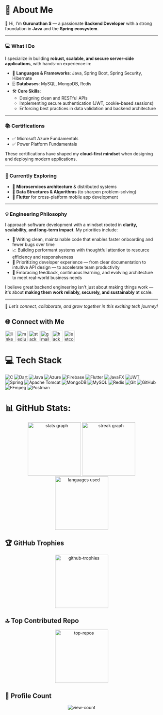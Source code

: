# 💫 About Me

👋 Hi, I'm **Gurunathan S** — a passionate **Backend Developer** with a strong foundation in **Java** and the **Spring ecosystem**.

---

### 💻 What I Do

I specialize in building **robust, scalable, and secure server-side applications**, with hands-on experience in:

- 🧱 **Languages & Frameworks**: Java, Spring Boot, Spring Security, Hibernate  
- 🗄️ **Databases**: MySQL, MongoDB, Redis  
- 🛠️ **Core Skills**:  
  - Designing clean and RESTful APIs  
  - Implementing secure authentication (JWT, cookie-based sessions)  
  - Enforcing best practices in data validation and backend architecture  

---

### 📚 Certifications

- ✅ Microsoft Azure Fundamentals  
- ✅ Power Platform Fundamentals  

These certifications have shaped my **cloud-first mindset** when designing and deploying modern applications.

---

### 🚀 Currently Exploring

- 🧩 **Microservices architecture** & distributed systems  
- 🧠 **Data Structures & Algorithms** (to sharpen problem-solving)  
- 📱 **Flutter** for cross-platform mobile app development  

---

### 💡 Engineering Philosophy

I approach software development with a mindset rooted in **clarity, scalability, and long-term impact**. My priorities include:

- 🧠 Writing clean, maintainable code that enables faster onboarding and fewer bugs over time  
- 📈 Building performant systems with thoughtful attention to resource efficiency and responsiveness  
- 🤝 Prioritizing developer experience — from clear documentation to intuitive API design — to accelerate team productivity  
- 🧪 Embracing feedback, continuous learning, and evolving architecture to meet real-world business needs  

I believe great backend engineering isn't just about making things work — it's about **making them work reliably, securely, and sustainably** at scale.

---

🤝 *Let’s connect, collaborate, and grow together in this exciting tech journey!*


## 🌐 Connect with Me

<a href="https://linkedin.com/in/guru16"> <img src="https://img.shields.io/static/v1?message=LinkedIn&logo=linkedin&label=&color=0077B5&logoColor=white&labelColor=&style=for-the-badge" height="35" alt="linkedin logo"  /></a> 
<a href="https://medium.com/@gurunat.016">  <img src="https://img.shields.io/static/v1?message=Medium&logo=medium&label=&color=12100E&logoColor=white&labelColor=&style=for-the-badge" height="35" alt="medium logo"  /></a> 
<a href="https://stackoverflow.com/users/22386113">  <img src="https://img.shields.io/static/v1?message=Stackoverflow&logo=stackoverflow&label=&color=FE7A16&logoColor=white&labelColor=&style=for-the-badge" height="35" alt="stackoverflow logo"  /></a> 
<a href="mailto:gurunat.016@gmail.com">  <img src="https://img.shields.io/static/v1?message=Gmail&logo=gmail&label=&color=D14836&logoColor=white&labelColor=&style=for-the-badge" height="35" alt="gmail logo"  /></a> 
<a href="https://www.hackerrank.com/profile/gurunathan_16">  <img src="https://img.shields.io/badge/Hackerrank-2EC866?style=for-the-badge&logo=HackerRank&logoColor=black" height="35" alt="hackerrank logo"  /></a>
<a href="https://leetcode.com/u/gurunathan16/">  <img src="https://img.shields.io/badge/LeetCode-000000?style=for-the-badge&logo=LeetCode&logoColor=" height="35" alt="leetcode logo"  /></a> 
  
# 💻 Tech Stack

![C](https://img.shields.io/badge/c-%2300599C.svg?style=for-the-badge&logo=c&logoColor=white) ![Dart](https://img.shields.io/badge/dart-%230175C2.svg?style=for-the-badge&logo=dart&logoColor=white) ![Java](https://img.shields.io/badge/java-%23ED8B00.svg?style=for-the-badge&logo=openjdk&logoColor=white) ![Azure](https://img.shields.io/badge/azure-%230072C6.svg?style=for-the-badge&logo=microsoftazure&logoColor=white) ![Firebase](https://img.shields.io/badge/firebase-%23039BE5.svg?style=for-the-badge&logo=firebase) ![Flutter](https://img.shields.io/badge/Flutter-%2302569B.svg?style=for-the-badge&logo=Flutter&logoColor=white) ![JavaFX](https://img.shields.io/badge/javafx-%23FF0000.svg?style=for-the-badge&logo=javafx&logoColor=white) ![JWT](https://img.shields.io/badge/JWT-black?style=for-the-badge&logo=JSON%20web%20tokens) ![Spring](https://img.shields.io/badge/spring-%236DB33F.svg?style=for-the-badge&logo=spring&logoColor=white) ![Apache Tomcat](https://img.shields.io/badge/apache%20tomcat-%23F8DC75.svg?style=for-the-badge&logo=apache-tomcat&logoColor=black) ![MongoDB](https://img.shields.io/badge/MongoDB-%234ea94b.svg?style=for-the-badge&logo=mongodb&logoColor=white) ![MySQL](https://img.shields.io/badge/mysql-4479A1.svg?style=for-the-badge&logo=mysql&logoColor=white) ![Redis](https://img.shields.io/badge/redis-%23DD0031.svg?style=for-the-badge&logo=redis&logoColor=white) ![Git](https://img.shields.io/badge/git-%23F05033.svg?style=for-the-badge&logo=git&logoColor=white) ![GitHub](https://img.shields.io/badge/github-%23121011.svg?style=for-the-badge&logo=github&logoColor=white) ![FFmpeg](https://shields.io/badge/FFmpeg-%23171717.svg?logo=ffmpeg&style=for-the-badge&labelColor=171717&logoColor=5cb85c) ![Postman](https://img.shields.io/badge/Postman-FF6C37?style=for-the-badge&logo=postman&logoColor=white)

# 📊 GitHub Stats:

<div align="center">
  <img src="https://github-readme-stats.vercel.app/api?username=Gurunathan16&theme=codeSTACKr&hide_border=false&include_all_commits=true&count_private=true" height="175" alt="stats graph"  />
  <img src="https://nirzak-streak-stats.vercel.app/?user=Gurunathan16&theme=codeSTACKr&hide_border=true" height="175" alt="streak graph"  />
  <img src="https://github-readme-stats.vercel.app/api/top-langs/?username=Gurunathan16&theme=codeSTACKr&hide_border=false&include_all_commits=true&count_private=true&layout=compact" height="175" alt="languages used"  />
</div>

## 🏆 GitHub Trophies

<div align="center">
  <img src="https://github-profile-trophy.vercel.app/?username=Gurunathan16&theme=radical&no-frame=false&no-bg=true&margin-w=4" height="175" alt="github-trophies"  />
</div>

## 🔝 Top Contributed Repo
<div align="center">
  <img src="https://github-contributor-stats.vercel.app/api?username=Gurunathan16&limit=5&theme=codeSTACKr&combine_all_yearly_contributions=true" height="175" alt="top-repos"  />
</div>

## 👀 Profile Count
<div align="center">
  <img src="https://profile-counter.glitch.me/Gurunathan16/count.svg?" alt="view-count"  />
</div>
